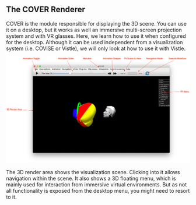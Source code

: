 ## The COVER Renderer ##

COVER is the module responsible for displaying the 3D scene. You can use it on a desktop, but it works as well an immersive multi-screen projection system and with VR glasses. Here, we learn how to use it when configured for the desktop. Although it can be used independent from a visualization system (i.e. COVISE or Vistle), we will only look at how to use it with Vistle.

![Figure 2: COVER renderer with desktop and VR user interface.](cover-annotated.png)

The 3D render area shows the visualization scene. Clicking into it allows navigation within the scene. It also shows a 3D floating menu, which is mainly used for interaction from immersive virtual environments. But as not all functionality is exposed from the desktop menu, you might need to resort to it.
